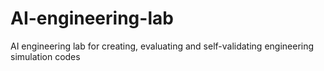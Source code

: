 # AI-engineering-lab
AI engineering lab for creating, evaluating and self-validating engineering simulation codes
